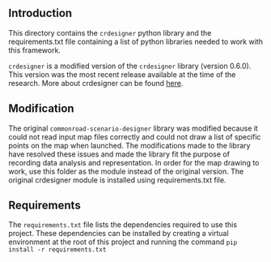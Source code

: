 ## Introduction
This directory contains the `crdesigner` python library and the requirements.txt file containing a list of python libraries needed to work with this framework.

`crdesigner` is a modified version of the `crdesigner` library (version 0.6.0). This version was the most recent release available at the time of the research.
More about crdesigner can be found [here](https://gitlab.lrz.de/tum-cps/commonroad-scenario-designer).

## Modification
The original `commonroad-scenario-designer` library was modified because it could not read input map files correctly and could not draw a list of specific points on the map when launched. The modifications made to the library have resolved these issues and made the library fit the purpose of recording data analysis and representation. In order for the map drawing to work, use this folder as the module instead of the original version. The original crdesigner module is installed using requirements.txt file.

## Requirements
The `requirements.txt` file lists the dependencies required to use this project.
These dependencies can be installed by creating a virtual environment at the root of this project and running the command
``pip install -r requirements.txt``